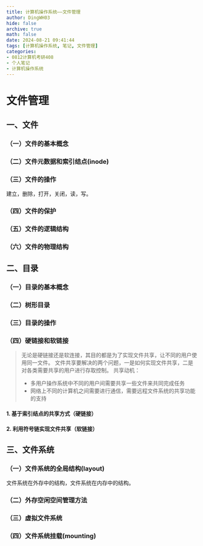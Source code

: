 ```yaml
---
title: 计算机操作系统——文件管理
author: DingWH03
hide: false
archive: true
math: false
date: 2024-08-21 09:41:44
tags: [计算机操作系统, 笔记, 文件管理]
categories: 
- 0812计算机考研408
- 个人笔记
- 计算机操作系统
---
```

# 文件管理

## 一、文件

### （一）文件的基本概念

### （二）文件元数据和索引结点(inode)

### （三）文件的操作

建立，删除，打开，关闭，读，写。

### （四）文件的保护

### （五）文件的逻辑结构

### （六）文件的物理结构

## 二、目录

### （一）目录的基本概念

### （二）树形目录

### （三）目录的操作

### （四）硬链接和软链接

> 无论是硬链接还是软连接，其目的都是为了实现文件共享，让不同的用户使用同一文件。
> 文件共享要解决的两个问题，一是如何实现文件共享，二是对各类需要共享的用户进行存取控制。
> 共享动机：
>
> - 多用户操作系统中不同的用户间需要共享一些文件来共同完成任务
> - 网络上不同的计算机之间需要进行通信，需要远程文件系统的共享功能的支持

#### 1. 基于索引结点的共享方式（硬链接）

#### 2. 利用符号链实现文件共享（软链接）

## 三、文件系统

### （一）文件系统的全局结构(layout)

文件系统在外存中的结构，文件系统在内存中的结构。

### （二）外存空闲空间管理方法

### （三）虚拟文件系统

### （四）文件系统挂载(mounting)
